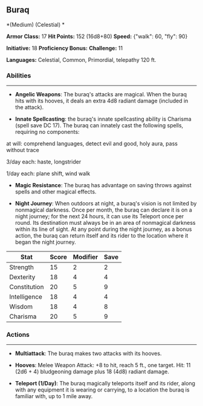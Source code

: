 ## Buraq
*(Medium) (Celestial) *

**Armor Class:** 17
**Hit Points:** 152 (16d8+80)
**Speed:** {"walk": 60, "fly": 90}

**Initiative:** 18
**Proficiency Bonus:**
**Challenge:** 11

**Languages:** Celestial, Common, Primordial, telepathy 120 ft.

### Abilities
 --- 
- **Angelic Weapons**: The buraq's attacks are magical. When the buraq hits with its hooves, it deals an extra 4d8 radiant damage (included in the attack).

- **Innate Spellcasting**: the buraq's innate spellcasting ability is Charisma (spell save DC 17). The buraq can innately cast the following spells, requiring no components:

at will: comprehend languages, detect evil and good, holy aura, pass without trace

3/day each: haste, longstrider

1/day each: plane shift, wind walk

- **Magic Resistance**: The buraq has advantage on saving throws against spells and other magical effects.

- **Night Journey**: When outdoors at night, a buraq's vision is not limited by nonmagical darkness. Once per month, the buraq can declare it is on a night journey; for the next 24 hours, it can use its Teleport once per round. Its destination must always be in an area of nonmagical darkness within its line of sight. At any point during the night journey, as a bonus action, the buraq can return itself and its rider to the location where it began the night journey.



| Stat | Score | Modifier | Save |
| ---- | ---- | ---- | ---- |
| Strength | 15 | 2 | 2 |
| Dexterity | 18 | 4 | 4 |
| Constitution | 20 | 5 | 9 |
| Intelligence | 18 | 4 | 4 |
| Wisdom | 18 | 4 | 8 |
| Charisma | 20 | 5 | 9 |

### Actions
 --- 
- **Multiattack**: The buraq makes two attacks with its hooves.

- **Hooves**: Melee Weapon Attack: +8 to hit, reach 5 ft., one target. Hit: 11 (2d6 + 4) bludgeoning damage plus 18 (4d8) radiant damage.

- **Teleport (1/Day)**: The buraq magically teleports itself and its rider, along with any equipment it is wearing or carrying, to a location the buraq is familiar with, up to 1 mile away.

